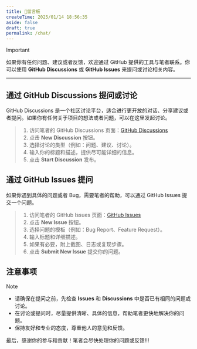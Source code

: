 ```yaml
---
title: 🫧留言板
createTime: 2025/01/14 18:56:35
aside: false
draft: true
permalink: /chat/
---
```

>[!important]
> 如果你有任何问题、建议或者反馈，欢迎通过 GitHub 提供的工具与笔者联系。你可以使用 **GitHub Discussions** 或 **GitHub Issues** 来提问或讨论相关内容。

---
## 通过 GitHub Discussions 提问或讨论

GitHub Discussions 是一个社区讨论平台，适合进行更开放的对话、分享建议或者提问。如果你有任何关于项目的想法或者问题，可以在这里发起讨论。

> 1. 访问笔者的 GitHub Discussions 页面：[GitHub Discussions](https://github.com/Pai3141/hash-blog/discussions)
> 2. 点击 **New Discussion** 按钮。
> 3. 选择讨论的类型（例如：问题、建议、讨论）。
> 4. 输入你的标题和描述，提供尽可能详细的信息。
> 5. 点击 **Start Discussion** 发布。

## 通过 GitHub Issues 提问

如果你遇到具体的问题或者 Bug，需要笔者的帮助，可以通过 GitHub Issues 提交一个问题。

> 1. 访问笔者的 GitHub Issues 页面：[GitHub Issues](https://github.com/Pai3141/hash-blog/issues)
> 2. 点击 **New Issue** 按钮。
> 3. 选择问题的模板（例如：Bug Report、Feature Request）。
> 4. 输入标题和详细描述。
> 5. 如果有必要，附上截图、日志或复现步骤。
> 6. 点击 **Submit New Issue** 提交你的问题。

## 注意事项
>[!note]
>- 请确保在提问之前，先检查 **Issues** 和 **Discussions** 中是否已有相同的问题或讨论。
>- 在讨论或提问时，尽量提供清晰、具体的信息，帮助笔者更快地解决你的问题。
>- 保持友好和专业的态度，尊重他人的意见和反馈。

最后，感谢你的参与和贡献！笔者会尽快处理你的问题或反馈!!!